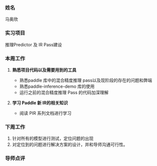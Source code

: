 ### 姓名
马奥欣

### 实习项目
推理Predictor 及 IR Pass建设

### 本周工作

1. **熟悉项目代码以及需要用到的工具**
	* 熟悉paddle 库中的混合精度推理 pass以及现阶段的存在的问题和弊端
	* 熟悉paddle-inference-demo 库的使用
	* 运行之前的混合精度推理 Pass 的代码加深理解


2. **学习 Paddle 新 IR的相关知识**
   - 阅读 PIR 系列文档进行学习


### 下周工作

1. 针对所有的模型进行测试，定位问题的出现
2. 对定位到的问题进行解决方案的设计，并和导师沟通可行性。

### 导师点评



